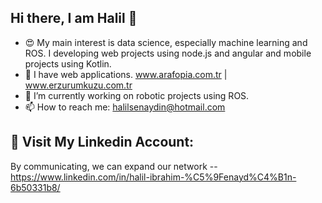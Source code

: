 Hi there, I am Halil 👋
--

<!-- **halilsenaydin/halilsenaydin** is a ✨ _special_ ✨ repository because its `README.md` (this file) appears on your GitHub profile. -->

- 😍 My main interest is data science, especially machine learning and ROS. I developing web projects using node.js and angular and mobile projects using Kotlin.
- 🌱 I have web applications. www.arafopia.com.tr | www.erzurumkuzu.com.tr
- 🔭 I’m currently working on robotic projects using ROS.
- 📫 How to reach me: halilsenaydin@hotmail.com

🤭 Visit My Linkedin Account:
--
By communicating, we can expand our network  -- https://www.linkedin.com/in/halil-ibrahim-%C5%9Fenayd%C4%B1n-6b50331b8/
